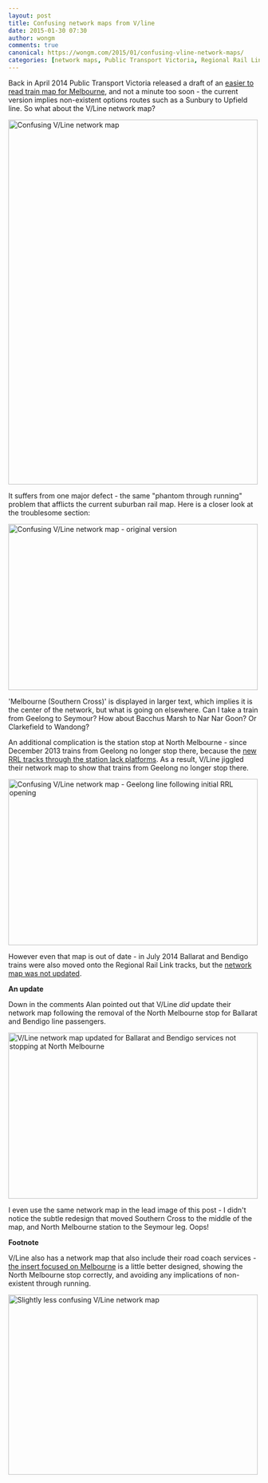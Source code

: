 ```yaml
---
layout: post
title: Confusing network maps from V/line
date: 2015-01-30 07:30
author: wongm
comments: true
canonical: https://wongm.com/2015/01/confusing-vline-network-maps/
categories: [network maps, Public Transport Victoria, Regional Rail Link, train, Trains, transport, V/Line, Victoria]
---
```

Back in April 2014 Public Transport Victoria released a draft of an <a href="http://www.danielbowen.com/2014/04/16/new-train-map-coming/" target="_blank">easier to read train map for Melbourne</a>, and not a minute too soon - the current version implies non-existent options routes such as a Sunbury to Upfield line. So what about the V/Line network map?

<a href="http://wongm.com/wp-content/uploads/2014/10/ptv-confusing-vline-map-full.png"><img src="http://wongm.com/wp-content/uploads/2014/10/ptv-confusing-vline-map-full.png" alt="Confusing V/Line network map" width="500" height="731" class="alignnone size-full wp-image-5160" /></a>

It suffers from one major defect - the same "phantom through running" problem that afflicts the current suburban rail map. Here is a closer look at the troublesome section:

<a href="http://wongm.com/wp-content/uploads/2014/10/ptv-confusing-vline-map-original.png"><img src="http://wongm.com/wp-content/uploads/2014/10/ptv-confusing-vline-map-original.png" alt="Confusing V/Line network map - original version" width="500" height="333" class="alignnone size-full wp-image-5157" /></a>

'Melbourne (Southern Cross)' is displayed in larger text, which implies it is the center of the network, but what is going on elsewhere. Can I take a train from Geelong to Seymour?  How about Bacchus Marsh to Nar Nar Goon? Or Clarkefield to Wandong?

An additional complication is the station stop at North Melbourne - since December 2013 trains from Geelong no longer stop there, because the <a href="http://wongm.com/2014/11/regional-rail-link-north-melbourne-platforms/" target="_blank">new RRL tracks through the station lack platforms</a>. As a result, V/Line jiggled their network map to show that trains from Geelong no longer stop there.

<a href="http://wongm.com/wp-content/uploads/2014/10/ptv-confusing-vline-map-geelong-rrl-bypass.png"><img src="http://wongm.com/wp-content/uploads/2014/10/ptv-confusing-vline-map-geelong-rrl-bypass.png" alt="Confusing V/Line network map - Geelong line following initial RRL opening" width="500" height="333" class="alignnone size-full wp-image-5156" /></a>

However even that map is out of date - in July 2014 Ballarat and Bendigo trains were also moved onto the Regional Rail Link tracks, but the <a href="http://web.archive.org/web/20140713135642/http://www.vline.com.au/pdf/networkmaps/vline_myki_map.pdf" target="_blank">network map was not updated</a>.

<strong>An update</strong>

Down in the comments Alan pointed out that V/Line <em>did</em> update their network map following the removal of the North Melbourne stop for Ballarat and Bendigo line passengers.

<a href="http://wongm.com/wp-content/uploads/2015/01/vline-network-map-2014-finally-updated.png"><img src="http://wongm.com/wp-content/uploads/2015/01/vline-network-map-2014-finally-updated-500x333.png" alt="V/Line network map updated for Ballarat and Bendigo services not stopping at North Melbourne" width="500" height="333" class="alignnone size-medium wp-image-5564" /></a>

I even use the same network map in the lead image of this post - I didn't notice the subtle redesign that moved Southern Cross to the middle of the map, and North Melbourne station to the Seymour leg. Oops!

<strong>Footnote</strong>

V/Line also has a network map that also include their road coach services - <a href="http://web.archive.org/web/20140712190418/http://www.vline.com.au/pdf/networkmaps/simplemap.pdf" target="_blank">the insert focused on Melbourne</a> is a little better designed, showing the North Melbourne stop correctly, and avoiding any implications of non-existent through running.

<a href="http://wongm.com/wp-content/uploads/2014/10/ptv-less-confusing-vline-map.png"><img src="http://wongm.com/wp-content/uploads/2014/10/ptv-less-confusing-vline-map-500x361.png" alt="Slightly less confusing V/Line network map" width="500" height="361" class="alignnone size-medium wp-image-5158" /></a>
